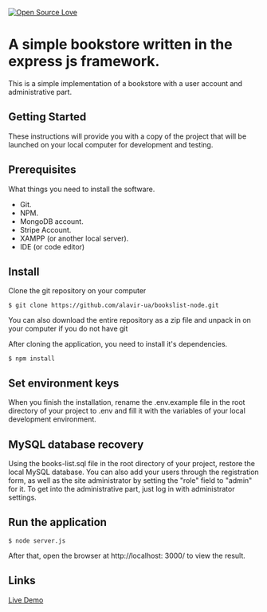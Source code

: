 [![Open Source Love](https://badges.frapsoft.com/os/v1/open-source.svg?v=103)](https://github.com/ellerbrock/open-source-badges/)

# A simple bookstore written in the express js framework.  

This is a simple implementation of a bookstore with a user account and administrative part.


## Getting Started
These instructions will provide you with a copy of the project that will be launched on your local computer for development and testing.

## Prerequisites
What things you need to install the software.

- Git.
- NPM.
- MongoDB account.
- Stripe Account.
- XAMPP (or another local server).
- IDE (or code editor)


## Install
Clone the git repository on your computer
```
$ git clone https://github.com/alavir-ua/bookslist-node.git
```
You can also download the entire repository as a zip file and unpack in on your computer if you do not have git

After cloning the application, you need to install it's dependencies.
```
$ npm install
```

## Set environment keys
When you finish the installation, rename the .env.example file in the root directory of your project to .env and fill it with the variables of your local development environment.

## MySQL database recovery 
Using the books-list.sql file in the root directory of your project, restore the local MySQL database. You can also add your users through the registration form, as well as the site administrator by setting the "role" field to "admin" for it. To get into the administrative part, just log in with administrator settings.

## Run the application
```
$ node server.js
```
After that, open the browser at http://localhost: 3000/ to view the result.
## Links
[Live Demo](https://bookslist-node.herokuapp.com/)
